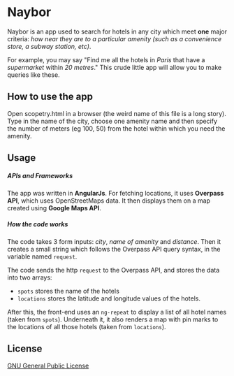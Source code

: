 # Naybor
Naybor is an app used to search for hotels in any city which meet **one** major criteria: *how near they are to a particular amenity (such as a convenience store, a subway station, etc)*.

For example, you may say "Find me all the hotels in *Paris* that have a *supermarket* within *20 metres*." This crude little app will allow you to make queries like these.

## How to use the app
Open scopetry.html in a browser (the weird name of this file is a long story). Type in the name of the city, choose one amenity name and then specify the number of meters (eg 100, 50) from the hotel within which you need the amenity.

## Usage
##### APIs and Frameworks
The app was written in **AngularJs**. For fetching locations, it uses **Overpass API**, which uses OpenStreetMaps data. It then displays them on a map created using **Google Maps API**.

##### How the code works
The code takes 3 form inputs: *city*, *name of amenity* and *distance*. Then it creates a small string which follows the Overpass API query syntax, in the variable named `request`.

The code sends the http `request` to the Overpass API, and stores the data into two arrays:
* `spots` stores the name of the hotels
*  `locations` stores the latitude and longitude values of the hotels.

After this, the front-end uses an `ng-repeat` to display a list of all hotel names (taken from `spots`). Underneath it, it also renders a map with pin marks to the locations of all those hotels (taken from `locations`).

## License
[GNU General Public License](http://choosealicense.com/licenses/gpl-3.0/#)